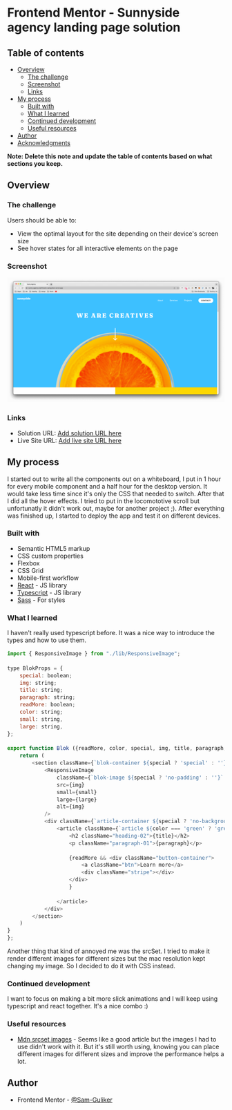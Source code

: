 # Frontend Mentor - Sunnyside agency landing page solution


## Table of contents

- [Overview](#overview)
  - [The challenge](#the-challenge)
  - [Screenshot](#screenshot)
  - [Links](#links)
- [My process](#my-process)
  - [Built with](#built-with)
  - [What I learned](#what-i-learned)
  - [Continued development](#continued-development)
  - [Useful resources](#useful-resources)
- [Author](#author)
- [Acknowledgments](#acknowledgments)

**Note: Delete this note and update the table of contents based on what sections you keep.**

## Overview

### The challenge

Users should be able to:

- View the optimal layout for the site depending on their device's screen size
- See hover states for all interactive elements on the page

### Screenshot

![](./screenshot.png)

### Links

- Solution URL: [Add solution URL here](https://sunny-agency-iq0h5za3c-samguliker.vercel.app/)
- Live Site URL: [Add live site URL here](https://sunny-agency-iq0h5za3c-samguliker.vercel.app/)

## My process

I started out to write all the components out on a whiteboard, I put in 1 hour for every mobile component and a half hour for the desktop version.
It would take less time since it's only the CSS that needed to switch. After that I did all the hover effects.
I tried to put in the locomototive scroll but unfortunatly it didn't work out, maybe for another project ;).
After everything was finished up, I started to deploy the app and test it on different devices.

### Built with

- Semantic HTML5 markup
- CSS custom properties
- Flexbox
- CSS Grid
- Mobile-first workflow
- [React](https://reactjs.org/) - JS library
- [Typescript](https://reactjs.org/) - JS library
- [Sass](https://sass.com/) - For styles


### What I learned

I haven't really used typescript before. It was a nice way to introduce the types and how to use them.
```js
import { ResponsiveImage } from "./lib/ResponsiveImage";

type BlokProps = {
    special: boolean;
    img: string;
    title: string;
    paragraph: string;
    readMore: boolean;
    color: string;
    small: string,
    large: string,
};

export function Blok ({readMore, color, special, img, title, paragraph, small, large}: BlokProps) {
    return (
        <section className={`blok-container ${special ? 'special' : ''}`}>
            <ResponsiveImage 
                className={`blok-image ${special ? 'no-padding' : ''}` } 
                src={img} 
                small={small} 
                large={large} 
                alt={img} 
            />
            <div className={`article-container ${special ? 'no-background' : ''} `}>
                <article className={`article ${color === 'green' ? 'green' : ''}${color === 'blue' ? 'blue' : ''}`}>
                    <h2 className="heading-02">{title}</h2>
                    <p className="paragraph-01">{paragraph}</p>
                    
                    {readMore && <div className="button-container">
                        <a className="btn">Learn more</a>
                        <div className="stripe"></div>
                    </div>
                    }
                    
                </article>
            </div>
        </section>
    )
}
};
```

Another thing that kind of annoyed me was the srcSet.
I tried to make it render different images for different sizes but the mac resolution kept changing my image.
So I decided to do it with CSS instead.

### Continued development

I want to focus on making a bit more slick animations and I will keep using typescript and react together. It's a nice combo :)

### Useful resources

- [Mdn srcset images](https://developer.mozilla.org/en-US/docs/Learn/HTML/Multimedia_and_embedding/Responsive_images) - Seems like a good article but the images I had to use didn't work with it. But it's still worth using, knowing you can place different images for different sizes and improve the performance helps a lot.

## Author

- Frontend Mentor - [@Sam-Guliker](https://www.frontendmentor.io/profile/Sam-Guliker)